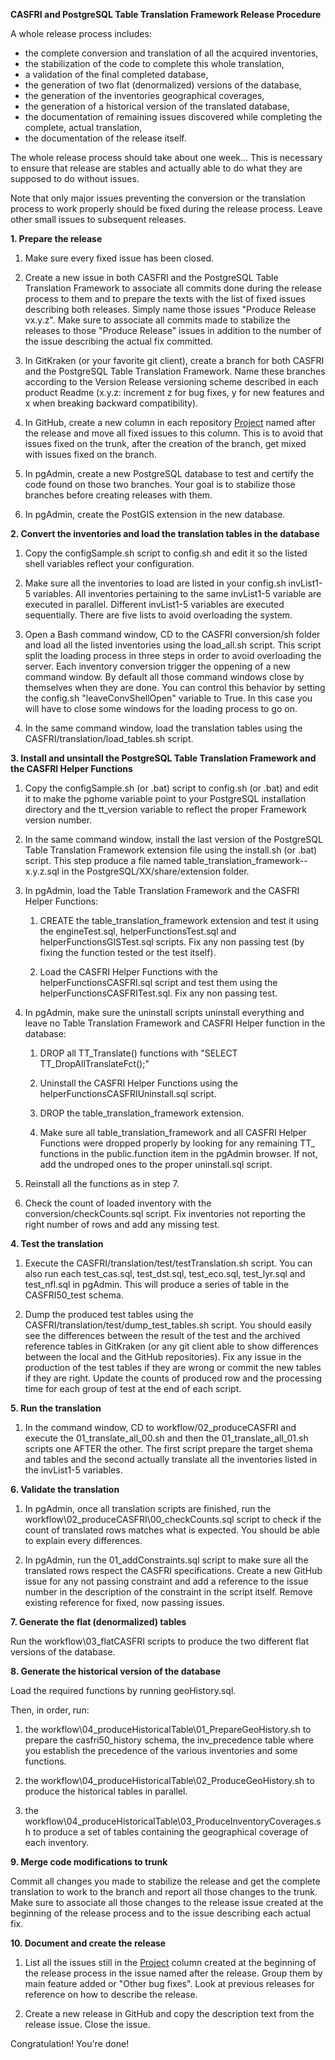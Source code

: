 **CASFRI and PostgreSQL Table Translation Framework Release Procedure**

A whole release process includes:

- the complete conversion and translation of all the acquired inventories,
- the stabilization of the code to complete this whole translation,
- a validation of the final completed database,
- the generation of two flat (denormalized) versions of the database,
- the generation of the inventories geographical coverages,
- the generation of a historical version of the translated database,
- the documentation of remaining issues discovered while completing the complete, actual translation,
- the documentation of the release itself.

The whole release process should take about one week... This is necessary to ensure that release are stables and actually able to do what they are supposed to do without issues. 

Note that only major issues preventing the conversion or the translation process to work properly should be fixed during the release process. Leave other small issues to subsequent releases.

**1. Prepare the release**

1. Make sure every fixed issue has been closed.

2. Create a new issue in both CASFRI and the PostgreSQL Table Translation Framework to associate all commits done during the release process to them and to prepare the texts with the list of fixed issues describing both releases. Simply name those issues "Produce Release vx.y.z". Make sure to associate all commits made to stabilize the releases to those "Produce Release" issues in addition to the number of the issue describing the actual fix committed.

3. In GitKraken (or your favorite git client), create a branch for both CASFRI and the PostgreSQL Table Translation Framework. Name these branches according to the Version Release versioning scheme described in each product Readme (x.y.z: increment z for bug fixes, y for new features and x when breaking backward compatibility).

4. In GitHub, create a new column in each repository [Project](https://github.com/edwardsmarc/CASFRI/projects) named after the release and move all fixed issues to this column. This is to avoid that issues fixed on the trunk, after the creation of the branch, get mixed with issues fixed on the branch.

5. In pgAdmin, create a new PostgreSQL database to test and certify the code found on those two branches. Your goal is to stabilize those branches before creating releases with them.

6. In pgAdmin, create the PostGIS extension in the new database.

**2. Convert the inventories and load the translation tables in the database**

1. Copy the configSample.sh script to config.sh and edit it so the listed shell variables reflect your configuration.

3. Make sure all the inventories to load are listed in your config.sh invList1-5 variables. All inventories pertaining to the same invList1-5 variable are executed in parallel. Different invList1-5 variables are executed sequentially. There are five lists to avoid overloading the system.

3. Open a Bash command window, CD to the CASFRI conversion/sh folder and load all the listed inventories using the load_all.sh script. This script split the loading process in three steps in order to avoid overloading the server. Each inventory conversion trigger the oppening of a new command window. By default all those command windows close by themselves when they are done. You can control this behavior by setting the config.sh "leaveConvShellOpen" variable to True. In this case you will have to close some windows for the loading process to go on.

4. In the same command window, load the translation tables using the CASFRI/translation/load_tables.sh script.

**3. Install and unsintall the PostgreSQL Table Translation Framework and the CASFRI Helper Functions**

1. Copy the configSample.sh (or .bat) script to config.sh (or .bat) and edit it to make the pghome variable point to your PostgreSQL installation directory and the tt_version variable to reflect the proper Framework version number. 

2. In the same command window, install the last version of the PostgreSQL Table Translation Framework extension file using the install.sh (or .bat) script. This step produce a file named table_translation_framework--x.y.z.sql in the PostgreSQL/XX/share/extension folder.

3. In pgAdmin, load the Table Translation Framework and the CASFRI Helper Functions:

    1. CREATE the table_translation_framework extension and test it using the engineTest.sql, helperFunctionsTest.sql and helperFunctionsGISTest.sql scripts. Fix any non passing test (by fixing the function tested or the test itself).

    2. Load the CASFRI Helper Functions with the helperFunctionsCASFRI.sql script and test them using the helperFunctionsCASFRITest.sql. Fix any non passing test.

4. In pgAdmin, make sure the uninstall scripts uninstall everything and leave no Table Translation Framework and CASFRI Helper function in the database:

    1. DROP all TT_Translate() functions with "SELECT TT_DropAllTranslateFct();"

    2. Uninstall the CASFRI Helper Functions using the helperFunctionsCASFRIUninstall.sql script.

    3. DROP the table_translation_framework extension.

    4. Make sure all table_translation_framework and all CASFRI Helper Functions were dropped properly by looking for any remaining TT_ functions in the public.function item in the pgAdmin browser. If not, add the undroped ones to the proper uninstall.sql script.

5. Reinstall all the functions as in step 7.

6. Check the count of loaded inventory with the conversion/checkCounts.sql script. Fix inventories not reporting the right number of rows and add any missing test.

**4. Test the translation**

1. Execute the CASFRI/translation/test/testTranslation.sh script. You can also run each test_cas.sql, test_dst.sql, test_eco.sql, test_lyr.sql and test_nfl.sql in pgAdmin. This will produce a series of table in the CASFRI50_test schema.

2. Dump the produced test tables using the CASFRI/translation/test/dump_test_tables.sh script. You should easily see the differences between the result of the test and the archived reference tables in GitKraken (or any git client able to show differences between the local and the GitHub repositories). Fix any issue in the production of the test tables if they are wrong or commit the new tables if they are right. Update the counts of produced row and the processing time for each group of test at the end of each script.

**5. Run the translation**

1. In the command window, CD to workflow/02_produceCASFRI and execute the 01_translate_all_00.sh and then the 01_translate_all_01.sh scripts one AFTER the other. The first script prepare the target shema and tables and the second actually translate all the inventories listed in the invList1-5 variables.

**6. Validate the translation**

1. In pgAdmin, once all translation scripts are finished, run the workflow\02_produceCASFRI\00_checkCounts.sql script to check if the count of translated rows matches what is expected. You should be able to explain every differences.

2. In pgAdmin, run the 01_addConstraints.sql script to make sure all the translated rows respect the CASFRI specifications. Create a new GitHub issue for any not passing constraint and add a reference to the issue number in the description of the constraint in the script itself. Remove existing reference for fixed, now passing issues.

**7. Generate the flat (denormalized) tables**

Run the workflow\03_flatCASFRI scripts to produce the two different flat versions of the database.

**8. Generate the historical version of the database**

Load the required functions by running geoHistory.sql.

Then, in order, run:

1. the workflow\04_produceHistoricalTable\01_PrepareGeoHistory.sh to prepare the casfri50_history schema, the inv_precedence table where you establish the precedence of the various inventories and some functions.

2. the workflow\04_produceHistoricalTable\02_ProduceGeoHistory.sh to produce the historical tables in parallel.

3. the workflow\04_produceHistoricalTable\03_ProduceInventoryCoverages.sh to produce a set of tables containing the geographical coverage of each inventory.

**9. Merge code modifications to trunk**

Commit all changes you made to stabilize the release and get the complete translation to work to the branch and report all those changes to the trunk. Make sure to associate all those changes to the release issue created at the beginning of the release process and to the issue describing each actual fix.

**10. Document and create the release**

1. List all the issues still in the [Project](https://github.com/edwardsmarc/CASFRI/projects) column created at the beginning of the release process in the issue named after the release. Group them by main feature added or "Other bug fixes". Look at previous releases for reference on how to describe the release.

2. Create a new release in GitHub and copy the description text from the release issue. Close the issue.

Congratulation! You're done!
